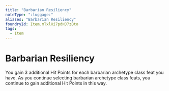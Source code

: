 ```yaml
---
title: "Barbarian Resiliency"
noteType: ":luggage:"
aliases: "Barbarian Resiliency"
foundryId: Item.mTxlXi7pdNJ7zBto
tags:
  - Item
---
```


# Barbarian Resiliency

You gain 3 additional Hit Points for each barbarian archetype class feat you have. As you continue selecting barbarian archetype class feats, you continue to gain additional Hit Points in this way.
